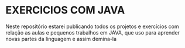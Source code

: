 # EXERCICIOS COM JAVA 
Neste repositório estarei publicando todos os projetos e exercícios com relação as aulas e pequenos trabalhos em JAVA, que uso para aprender novas partes da linguagem e assim demina-la
